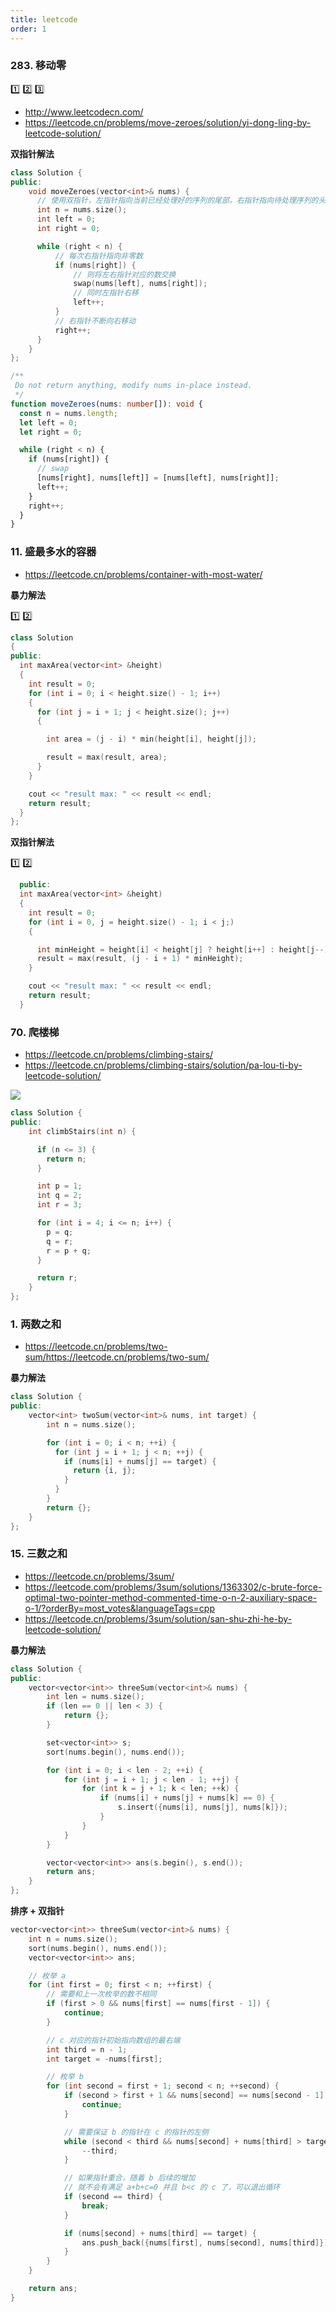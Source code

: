 ```yaml
---
title: leetcode
order: 1
---
```


### 283. 移动零

:one: :two: :three:

- http://www.leetcodecn.com/
- https://leetcode.cn/problems/move-zeroes/solution/yi-dong-ling-by-leetcode-solution/

**双指针解法**

```cpp | pure
class Solution {
public:
    void moveZeroes(vector<int>& nums) {
      // 使用双指针，左指针指向当前已经处理好的序列的尾部，右指针指向待处理序列的头部。
      int n = nums.size();
      int left = 0;
      int right = 0;

      while (right < n) {
          // 每次右指针指向非零数
          if (nums[right]) {
              // 则将左右指针对应的数交换
              swap(nums[left], nums[right]);
              // 同时左指针右移
              left++;
          }
          // 右指针不断向右移动
          right++;
      }
    }
};
```

```ts | pure
/**
 Do not return anything, modify nums in-place instead.
 */
function moveZeroes(nums: number[]): void {
  const n = nums.length;
  let left = 0;
  let right = 0;

  while (right < n) {
    if (nums[right]) {
      // swap
      [nums[right], nums[left]] = [nums[left], nums[right]];
      left++;
    }
    right++;
  }
}
```

### 11. 盛最多水的容器

- https://leetcode.cn/problems/container-with-most-water/

**暴力解法**

:one: :two:

```cpp | pure
class Solution
{
public:
  int maxArea(vector<int> &height)
  {
    int result = 0;
    for (int i = 0; i < height.size() - 1; i++)
    {
      for (int j = i + 1; j < height.size(); j++)
      {

        int area = (j - i) * min(height[i], height[j]);

        result = max(result, area);
      }
    }

    cout << "result max: " << result << endl;
    return result;
  }
};
```

**双指针解法**

:one: :two:

```cpp | pure
  public:
  int maxArea(vector<int> &height)
  {
    int result = 0;
    for (int i = 0, j = height.size() - 1; i < j;)
    {

      int minHeight = height[i] < height[j] ? height[i++] : height[j--];
      result = max(result, (j - i + 1) * minHeight);
    }

    cout << "result max: " << result << endl;
    return result;
  }
```

### 70. 爬楼梯

- https://leetcode.cn/problems/climbing-stairs/
- https://leetcode.cn/problems/climbing-stairs/solution/pa-lou-ti-by-leetcode-solution/

![](https://i.imgur.com/vWvO72T.png)

```cpp ｜ pure
class Solution {
public:
    int climbStairs(int n) {

      if (n <= 3) {
        return n;
      }

      int p = 1;
      int q = 2;
      int r = 3;

      for (int i = 4; i <= n; i++) {
        p = q;
        q = r;
        r = p + q;
      }

      return r;
    }
};
```

### 1. 两数之和

- https://leetcode.cn/problems/two-sum/https://leetcode.cn/problems/two-sum/

**暴力解法**

```cpp | pure
class Solution {
public:
    vector<int> twoSum(vector<int>& nums, int target) {
        int n = nums.size();

        for (int i = 0; i < n; ++i) {
          for (int j = i + 1; j < n; ++j) {
            if (nums[i] + nums[j] == target) {
              return {i, j};
            }
          }
        }
        return {};
    }
};
```

### 15. 三数之和

- https://leetcode.cn/problems/3sum/
- https://leetcode.com/problems/3sum/solutions/1363302/c-brute-force-optimal-two-pointer-method-commented-time-o-n-2-auxiliary-space-o-1/?orderBy=most_votes&languageTags=cpp
- https://leetcode.cn/problems/3sum/solution/san-shu-zhi-he-by-leetcode-solution/

**暴力解法**

```cpp | pure
class Solution {
public:
    vector<vector<int>> threeSum(vector<int>& nums) {
        int len = nums.size();
        if (len == 0 || len < 3) {
            return {};
        }

        set<vector<int>> s;
        sort(nums.begin(), nums.end());

        for (int i = 0; i < len - 2; ++i) {
            for (int j = i + 1; j < len - 1; ++j) {
                for (int k = j + 1; k < len; ++k) {
                    if (nums[i] + nums[j] + nums[k] == 0) {
                        s.insert({nums[i], nums[j], nums[k]});
                    }
                }
            }
        }

        vector<vector<int>> ans(s.begin(), s.end());
        return ans;
    }
};
```

**排序 + 双指针**

```cpp
vector<vector<int>> threeSum(vector<int>& nums) {
    int n = nums.size();
    sort(nums.begin(), nums.end());
    vector<vector<int>> ans;

    // 枚举 a
    for (int first = 0; first < n; ++first) {
        // 需要和上一次枚举的数不相同
        if (first > 0 && nums[first] == nums[first - 1]) {
            continue;
        }

        // c 对应的指针初始指向数组的最右端
        int third = n - 1;
        int target = -nums[first];

        // 枚举 b
        for (int second = first + 1; second < n; ++second) {
            if (second > first + 1 && nums[second] == nums[second - 1]) {
                continue;
            }

            // 需要保证 b 的指针在 c 的指针的左侧
            while (second < third && nums[second] + nums[third] > target) {
                --third;
            }

            // 如果指针重合，随着 b 后续的增加
            // 就不会有满足 a+b+c=0 并且 b<c 的 c 了，可以退出循环
            if (second == third) {
                break;
            }

            if (nums[second] + nums[third] == target) {
                ans.push_back({nums[first], nums[second], nums[third]});
            }
        }
    }

    return ans;
}
```
